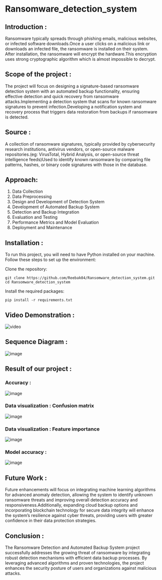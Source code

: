 # Ransomware_detection_system

## Introduction :
Ransomware typically spreads through phishing emails, malicious websites, or infected software downloads.Once a user clicks on a malicious link or downloads an infected file, the ransomware is installed on their system. After installation, the ransomware will encrypt the hardware.This encryption uses strong cryptographic algorithm which is almost impossible to decrypt.

## Scope of the project :
The project will focus on designing a signature-based ransomware detection system with an automated backup functionality, ensuring effective detection and quick recovery from ransomware attacks.Implementing a detection system that scans for known ransomware signatures to prevent infection.Developing a notification system and recovery process that triggers data restoration from backups if ransomware is detected.

## Source :
A collection of ransomware signatures, typically provided by cybersecurity research institutions, antivirus vendors, or open-source malware repositories.(eg: VirusTotal, Hybrid Analysis, or open-source threat intelligence feeds)Used to identify known ransomware by comparing file patterns, hashes, or binary code signatures with those in the database.

## Approach:
1. Data Collection
2. Data Preprocessing
3. Design and Development of Detection System
4. Development of Automated Backup System
5. Detection and Backup Integration
6. Evaluation and Testing
7. Performance Metrics and Model Evaluation
8. Deployment and Maintenance

## Installation :
To run this project, you will need to have Python installed on your machine. Follow these steps to set up the environment:

Clone the repository:
```
git clone https://github.com/Reebak04/Ransomware_detection_system.git
cd Ransomware_detection_system
```
Install the required packages:
```
pip install -r requirements.txt
```
## Video Demonstration :
![video](https://youtu.be/MKr-tPu-QKA?si=jQjXW6Sv15dVkGye)

## Sequence Diagram :
![image](https://github.com/user-attachments/assets/f5ac1282-9450-45d3-94ee-cb05d9a1067d)

## Result of our project :
### Accuracy :
![image](https://github.com/user-attachments/assets/4be7df09-ad28-4c1a-8c0d-f75ef406ef59)
### Data visualization : Confusion matrix
![image](https://github.com/user-attachments/assets/dc336b2c-af63-49d8-b85d-18f72ff2ea64)
### Data visualization : Feature importance
![image](https://github.com/user-attachments/assets/1a5f3c32-9042-4a61-8c58-049187cde8c3)
### Model accuracy :
![image](https://github.com/user-attachments/assets/16cad068-5ce4-4476-9119-82df1435b539)


## Future Work :
Future enhancements will focus on integrating machine learning algorithms for advanced anomaly detection, allowing the system to identify unknown ransomware threats and improving overall detection accuracy and responsiveness.Additionally, expanding cloud backup options and incorporating blockchain technology for secure data integrity will enhance the system’s resilience against cyber threats, providing users with greater confidence in their data protection strategies.

## Conclusion :
The Ransomware Detection and Automated Backup System project successfully addresses the growing threat of ransomware by integrating robust detection mechanisms with efficient data backup processes. By leveraging advanced algorithms and proven technologies, the project enhances the security posture of users and organizations against malicious attacks.
